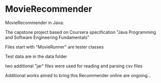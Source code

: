 # MovieRecommender
MovieRecommender in Java:

  The capstone project based on Coursera specification "Java Programming and Software Engineering Fundamentals"
  
  Files start with "MovieRunner" are tester classes
  
  Test data are in the data folder
  
  two additional "jar" files were used for reading and parsing csv files
  
  Additional works aimed to bring this Recommender online are ongoing...

